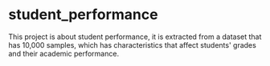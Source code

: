 # student_performance
This project is about student performance, it is extracted from a dataset that has 10,000 samples, which has characteristics that affect students' grades and their academic performance.
